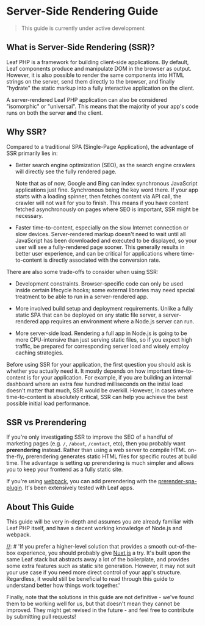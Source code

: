 # Server-Side Rendering Guide

> This guide is currently under active development

## What is Server-Side Rendering (SSR)?

Leaf PHP is a framework for building client-side applications. By default, Leaf components produce and manipulate DOM in the browser as output. However, it is also possible to render the same components into HTML strings on the server, send them directly to the browser, and finally "hydrate" the static markup into a fully interactive application on the client.

A server-rendered Leaf PHP application can also be considered "isomorphic" or "universal". This means that the majority of your app's code runs on both the server **and** the client.

## Why SSR?

Compared to a traditional SPA (Single-Page Application), the advantage of SSR primarily lies in:

- Better search engine optimization (SEO), as the search engine crawlers will directly see the fully rendered page.

  Note that as of now, Google and Bing can index synchronous JavaScript applications just fine. Synchronous being the key word there. If your app starts with a loading spinner, then fetches content via API call, the crawler will not wait for you to finish. This means if you have content fetched asynchronously on pages where SEO is important, SSR might be necessary.

- Faster time-to-content, especially on the slow Internet connection or slow devices. Server-rendered markup doesn't need to wait until all JavaScript has been downloaded and executed to be displayed, so your user will see a fully-rendered page sooner. This generally results in better user experience, and can be critical for applications where time-to-content is directly associated with the conversion rate.

There are also some trade-offs to consider when using SSR:

- Development constraints. Browser-specific code can only be used inside certain lifecycle hooks; some external libraries may need special treatment to be able to run in a server-rendered app.

- More involved build setup and deployment requirements. Unlike a fully static SPA that can be deployed on any static file server, a server-rendered app requires an environment where a Node.js server can run.

- More server-side load. Rendering a full app in Node.js is going to be more CPU-intensive than just serving static files, so if you expect high traffic, be prepared for corresponding server load and wisely employ caching strategies.

Before using SSR for your application, the first question you should ask is whether you actually need it. It mostly depends on how important time-to-content is for your application. For example, if you are building an internal dashboard where an extra few hundred milliseconds on the initial load doesn't matter that much, SSR would be overkill. However, in cases where time-to-content is absolutely critical, SSR can help you achieve the best possible initial load performance.

## SSR vs Prerendering

If you're only investigating SSR to improve the SEO of a handful of marketing pages (e.g. `/`, `/about`, `/contact`, etc), then you probably want **prerendering** instead. Rather than using a web server to compile HTML on-the-fly, prerendering generates static HTML files for specific routes at build time. The advantage is setting up prerendering is much simpler and allows you to keep your frontend as a fully static site.

If you're using [webpack](https://webpack.js.org/), you can add prerendering with the [prerender-spa-plugin](https://github.com/chrisvfritz/prerender-spa-plugin). It's been extensively tested with Leaf apps.

## About This Guide

[//]: # 'TODO: This guide is focused on server-rendered Single-Page Applications using Node.js as the server. Mixing Leaf SSR with other backend setups is a topic of its own and briefly discussed in a [dedicated section].'

This guide will be very in-depth and assumes you are already familiar with Leaf PHP itself, and have a decent working knowledge of Node.js and webpack.

[//]: # 'If you prefer a higher-level solution that provides a smooth out-of-the-box experience, you should probably give [Nuxt.js](https://nuxtjs.org/) a try. It's built upon the same Leaf stack but abstracts away a lot of the boilerplate, and provides some extra features such as static site generation. However, it may not suit your use case if you need more direct control of your app's structure. Regardless, it would still be beneficial to read through this guide to understand better how things work together.'

[//]: # 'TODO: As you read along, it would be helpful to refer to the official [HackerNews Demo](https://github.com/leafphp/Leaf-hackernews-2.0/), which makes use of most of the techniques covered in this guide'

Finally, note that the solutions in this guide are not definitive - we've found them to be working well for us, but that doesn't mean they cannot be improved. They might get revised in the future - and feel free to contribute by submitting pull requests!
